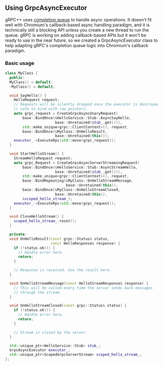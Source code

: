 ## Using GrpcAsyncExecutor

gRPC++ uses
[completion queue](https://grpc.io/docs/tutorials/async/helloasync-cpp.html)
to handle async operations. It doesn't fit well with Chromium's callback-based
async handling paradigm, and it is technically still a blocking API unless you
create a new thread to run the queue. gRPC is working on adding callback-based
APIs but it won't be ready to use in the near future, so we created a
GrpcAsyncExecutor class to help adapting gRPC's completion queue logic into
Chromium's callback paradigm.

### Basic usage

```cpp
class MyClass {
  public:
  MyClass() = default;
  ~MyClass() = default;

  void SayHello() {
    HelloRequest request;
    // Requests will be silently dropped once the executor is destroyed, so it's
    // safe to bind with raw pointers.
    auto grpc_request = CreateGrpcAsyncUnaryRequest(
        base::BindOnce(&HelloService::Stub::AsyncSayHello,
                       base::Unretained(stub_.get())),
        std::make_unique<grpc::ClientContext>(), request,
        base::BindOnce(&MyClass::OnHelloResult,
                       base::Unretained(this)));
    executor_->ExecuteRpc(std::move(grpc_request));
  }

  void StartHelloStream() {
    StreamHelloRequest request;
    auto grpc_Request = CreateGrpcAsyncServerStreamingRequest(
        base::BindOnce(&HelloService::Stub::AsyncStreamHello,
                       base::Unretained(stub_.get())),
        std::make_unique<grpc::ClientContext>(), request,
        base::BindRepeating(&MyClass::OnHelloStreamMessage,
                            base::Unretained(this)),
        base::BindOnce(&MyClass::OnHelloStreamClosed,
                       base::Unretained(this)),
        &scoped_hello_stream_);
    executor_->ExecuteRpc(std::move(grpc_request));
  }

  void CloseHelloStream() {
    scoped_hello_stream_.reset();
  }

  private:
  void OnHelloResult(const grpc::Status& status,
                     const HelloResponse& response) {
    if (!status.ok()) {
      // Handle error here.
      return;
    }

    // Response is received. Use the result here.
  }

  void OnHelloStreamMessage(const HelloStreamResponse& response) {
    // This will be called every time the server sends back messages
    // through the stream.
  }

  void OnHelloStreamClosed(const grpc::Status& status) {
    if (!status.ok()) {
      // Handle error here.
      return;
    }

    // Stream is closed by the server.
  }

  std::unique_ptr<HelloService::Stub> stub_;
  GrpcAsyncExecutor executor_;
  std::unique_ptr<ScopedGrpcServerStream> scoped_hello_stream_;
};
```
